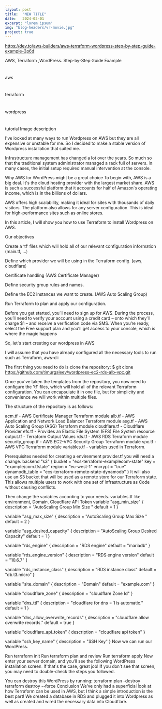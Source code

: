 ```yaml
---
layout: post
title:  "NEW TITLE"
date:   2024-02-01
excerpt: "lorem ipsum"
img: "blog-headers/vr-movie.jpg"
project: true
---
```

https://dev.to/aws-builders/aws-terraform-wordpress-step-by-step-guide-example-3p6d

AWS, Terraform ,WordPress. Step-by-Step Guide Example
#
aws
#
terraform
#
wordpress
#
tutorial
Image description

I've looked at many ways to run Wordpress on AWS but they are all expensive or unstable for me. So I decided to make a stable version of Wordpress installation that suited me.

Infrastructure management has changed a lot over the years. So much so that the traditional system administrator managed a rack full of servers. In many cases, the initial setup required manual intervention at the console.

Why AWS for WordPress might be a great choice
To begin with, AWS is a big deal. It's the cloud hosting provider with the largest market share. AWS is such a successful platform that it accounts for half of Amazon's operating income, which is in the billions of dollars.

AWS offers high scalability, making it ideal for sites with thousands of daily visitors. The platform also allows for any server configuration. This is ideal for high-performance sites such as online stores.

In this article, I will show you how to use Terraform to install Wordpress on AWS.

Our objectives

Create a ‘tf’ files which will hold all of our relevant configuration information (main.tf, …)

Define which provider we will be using in the Terraform config. (aws, cloudflare)

Certificate handling (AWS Certificate Manager)

Define security group rules and names.

Define the EC2 instances we want to create. (AWS Auto Scaling Group)

Run Terraform to plan and apply our configuration.

Before you get started, you’ll need to sign up for AWS. During the process, you’ll need to verify your account using a credit card – onto which they’ll charge $1 – and receive a verification code via SMS.
When you’re ready, select the Free support plan and you’ll get access to your console, which is where the magic happens

So, let's start creating our wordpress in AWS

I will assume that you have already configured all the necessary tools to run such as Terraform, aws-cli

The first thing you need to do is clone the repository:
$ git clone https://github.com/timurgaleev/wordpress-ec2-rds-alb-vpc.git

Once you've taken the templates from the repository, you now need to configure the 'tf' files, which will hold all of the relevant Terraform configuration. You can encapsulate it in one file, but for simplicity and convenience we will work within multiple files.

The structure of the repository is as follows:

acm.tf - AWS Certificate Manager Terraform module
alb.tf - AWS Application and Network Load Balancer Terraform module
asg.tf - AWS Auto Scaling Group (ASG) Terraform module
cloudflare.tf - Cloudflare Provider
efs.tf - Provides an Elastic File System (EFS) File System resource
output.tf - Terraform Output Values
rds.tf - AWS RDS Terraform module
security_group.tf - AWS EC2-VPC Security Group Terraform module
vpc.tf - AWS VPC Terraform module
variables.tf - variables used in Terraform.

Prerequisites needed for creating a envirenment
provider.tf you will need a change.
backend "s3" {
    bucket         = "ecs-terraform-examplecom-state"
    key            = "example/com.tfstate"
    region         = "eu-west-1"
    encrypt        = "true"
    dynamodb_table = "ecs-terraform-remote-state-dynamodb"
  }
It will also use an S3 bucket that will be used as a remote store for our Terraform state. This allows multiple users to work with one set of Infrastructure as Code without causing conflicts.

Then change the variables according to your needs.
variables.tf like environment, Domain, Cloudflare API Token
variable "asg_min_size" {
  description = "AutoScaling Group Min Size "
  default     = 1
}

variable "asg_max_size" {
  description = "AutoScaling Group Max Size "
  default     = 2
}

variable "asg_desired_capacity" {
  description = "AutoScaling Group Desired Capacity"
  default     = 1
}

variable "rds_engine" {
  description = "RDS engine"
  default     = "mariadb"
}

variable "rds_engine_version" {
  description = "RDS engine version"
  default     = "10.6.7"
}

variable "rds_instance_class" {
  description = "RDS instance class"
  default     = "db.t3.micro"
}

variable "site_domain" {
  description = "Domain"
  default     = "example.com"
}

variable "cloudflare_zone" {
  description = "cloudflare Zone Id"
}

variable "dns_ttl" {
  description = "cloudflare for dns = 1 is automatic."
  default     = 1
}

variable "dns_allow_overwrite_records" {
  description = "cloudflare allow overwrite records."
  default     = true
}

variable "cloudflare_api_token" {
  description = "cloudflare api token"
}

variable "ssh_key_name" {
  description = "SSH Key"
}
Now we can run our WordPress.

Run terraform init
Run terraform plan and review
Run terraform apply
Now enter your server domain, and you'll see the following WordPress installation screen. If that's the case, great job! If you don't see that screen, you may need to double-check the steps you followed.

You can destroy this WordPress by running:
terraform plan -destroy
terraform destroy  --force
Conclusion
We've only had a superficial look at how Terraform can be used in AWS, but I think a simple introduction is the best part! We created a database in RDS and plugged it into Wordpress as well as created and wired the necessary data into Cloudflare.